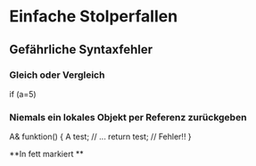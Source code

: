 # Einfache Stolperfallen

## Gefährliche Syntaxfehler

### Gleich oder Vergleich

if (a=5)

### Niemals ein lokales Objekt per Referenz zurückgeben

A& funktion()
{
  A test;
  // ...
  return test;  // Fehler!!
}



**In fett markiert **
